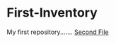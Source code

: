 # First-Inventory
My first repository.......
[Second File](https://github.com/lzsheep-1230/First-Inventory/edit/main/Second%20File.md)
